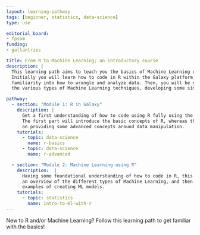 ```yaml
---
layout: learning-pathway
tags: [beginner, statistics, data-science]
type: use

editorial_board:
- fpsom
funding:
- gallantries

title: From R to Machine Learning; an introductory course
description: |
  This learning path aims to teach you the basics of Machine Learning using R.
  Initially you will learn how to code in R within the Galaxy platform, gaining some
  familiarity into how to wrangle and analyze data. Then, you will be guided through
  the various types of Machine Learning techniques, developing some simple models using R.

pathway:
  - section: "Module 1: R in Galaxy"
    description: |
      Get a first understanding of how to code using R fully using the Galaxy infrastructure.
      The first part will introduce the basic concepts of R, whereas the second part will focus
      on providing some advanced concepts around data manipulation.
    tutorials:
      - topic: data-science
        name: r-basics
      - topic: data-science
        name: r-advanced

  - section: "Module 2: Machine Learning using R"
    description:  |
      Having some foundational understanding of how to code in R, this module will provide initially
      an overview of the different types of Machine Learning, and then will provide some practical, hands-on
      examples of creating ML models.
    tutorials:
      - topic: statistics
        name: intro-to-ml-with-r
---
```


New to R and/or Machine Learning? Follow this learning path to get familiar with the basics!
